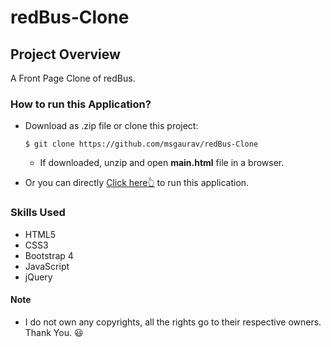 # redBus-Clone

## Project Overview
A Front Page Clone of redBus.

### How to run this Application?
  * Download as .zip file or clone this project:
    ```
    $ git clone https://github.com/msgaurav/redBus-Clone
    ```
    * If downloaded, unzip and open **main.html** file in a browser.
  - Or you can directly [Click here:point_up_2:](https://codepen.io/msgaurav/full/XQjPbE) to run this application.

### Skills Used
  * HTML5
  * CSS3
  * Bootstrap 4
  * JavaScript
  * jQuery
  
#### Note
  * I do not own any copyrights, all the rights go to their respective owners. Thank You. :smiley:
